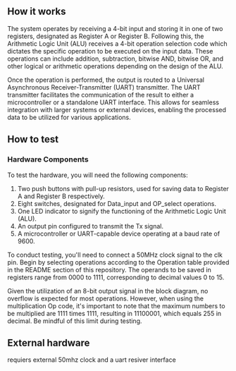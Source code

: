 <!---

This file is used to generate your project datasheet. Please fill in the information below and delete any unused
sections.

You can also include images in this folder and reference them in the markdown. Each image must be less than
512 kb in size, and the combined size of all images must be less than 1 MB.
-->

## How it works

The system operates by receiving a 4-bit input and storing it in one of two registers, designated as Register A or Register B. Following this, the Arithmetic Logic Unit (ALU) receives a 4-bit operation selection code which dictates the specific operation to be executed on the input data. These operations can include addition, subtraction, bitwise AND, bitwise OR, and other logical or arithmetic operations depending on the design of the ALU.

Once the operation is performed, the output is routed to a Universal Asynchronous Receiver-Transmitter (UART) transmitter. The UART transmitter facilitates the communication of the result to either a microcontroller or a standalone UART interface. This allows for seamless integration with larger systems or external devices, enabling the processed data to be utilized for various applications.
## How to test

### Hardware Components

To test the hardware, you will need the following components:

1. Two push buttons with pull-up resistors, used for saving data to Register A and Register B respectively.
2. Eight switches, designated for Data_input and OP_select operations.
3. One LED indicator to signify the functioning of the Arithmetic Logic Unit (ALU).
4. An output pin configured to transmit the Tx signal.
5. A microcontroller or UART-capable device operating at a baud rate of 9600.

To conduct testing, you'll need to connect a 50MHz clock signal to the clk pin. Begin by selecting operations according to the Operation table provided in the README section of this repository. The operands to be saved in registers range from 0000 to 1111, corresponding to decimal values 0 to 15.

Given the utilization of an 8-bit output signal in the block diagram, no overflow is expected for most operations. However, when using the multiplication Op code, it's important to note that the maximum numbers to be multiplied are 1111 times 1111, resulting in 11100001, which equals 255 in decimal. Be mindful of this limit during testing.
## External hardware

requiers external 50mhz clock and a uart resiver interface
